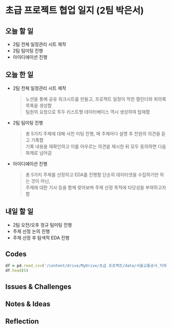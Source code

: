 # 초급 프로젝트 협업 일지 (2팀 박은서)

## 오늘 할 일
* 2팀 전체 일정관리 시트 제작
* 2팀 팀미팅 진행
* 아이디에이션 진행
## 오늘 한 일
* 2팀 전체 일정관리 시트 제작
  > 노션을 통해 공유 워크시트를 만들고, 프로젝트 일정이 적힌 캘린더와 회의록 목록을 생성함\
  > 팀원의 요청으로 투두 리스트형 데이터베이스 역시 생성하여 탑재함
* 2팀 팀미팅 진행
  > 총 5가지 주제에 대해 사전 미팅 진행, 매 주제마다 설명 후 전원의 의견을 듣고 기록함\
  > 기록 내용을 재확인하고 이를 아우르는 의견을 제시한 뒤 모두 동의하면 다음 화제로 넘어감
* 아이디에이션 진행
  > 총 5가지 주제를 선정하고 EDA를 진행함
  > 단순히 데이터셋을 수집하기만 하는 것이 아닌,\
    주제에 대한 기사 등을 함께 찾아보며 주제 선정 목적에 타당성을 부여하고자 함
## 내일 할 일
* 2팀 오전/오후 정규 팀미팅 진행
* 주제 선정 논의 진행
* 주제 선정 후 탐색적 EDA 진행
## Codes
```ruby
df = pd.read_csv('/content/drive/MyDrive/초급 프로젝트/data/서울교통공사_지하철혼잡도정보_20241231.csv', encoding= 'CP949')
df.head(5)
```
## Issues & Challenges

## Notes & Ideas

## Reflection
